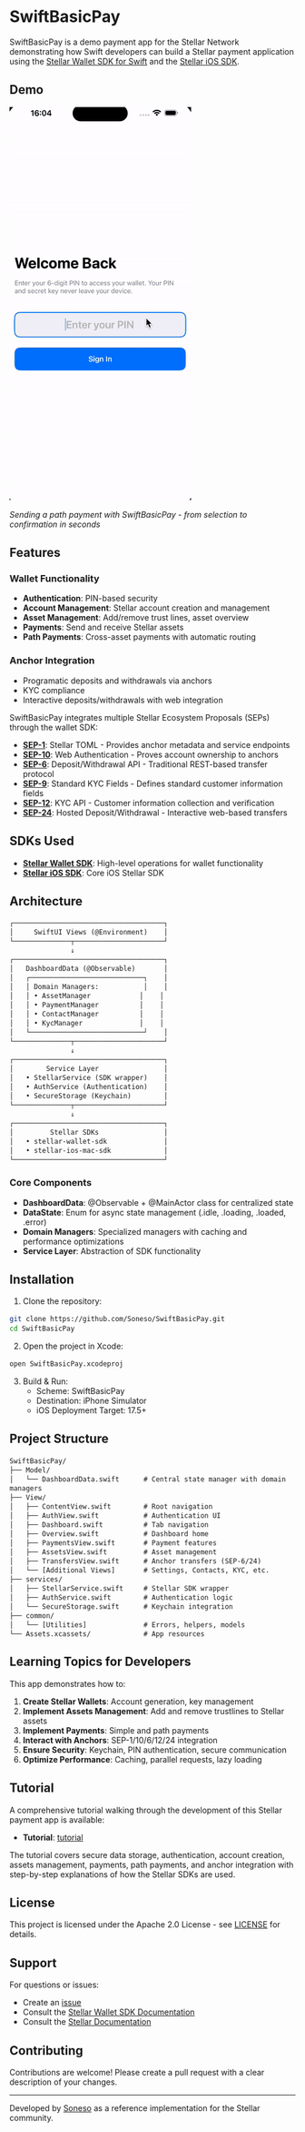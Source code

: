 # SwiftBasicPay

SwiftBasicPay is a demo payment app for the Stellar Network demonstrating how Swift developers can build a Stellar payment application using the [Stellar Wallet SDK for Swift](https://github.com/Soneso/stellar-wallet-sdk-ios) and the [Stellar iOS SDK](https://github.com/Soneso/stellar-ios-mac-sdk).


## Demo

![Path Payment Flow Demo](./tutorial/demos/animated_gifs/path_payment_demo.gif)

*Sending a path payment with SwiftBasicPay - from selection to confirmation in seconds*


## Features

### Wallet Functionality
- **Authentication**: PIN-based security
- **Account Management**: Stellar account creation and management
- **Asset Management**: Add/remove trust lines, asset overview
- **Payments**: Send and receive Stellar assets
- **Path Payments**: Cross-asset payments with automatic routing

### Anchor Integration
- Programatic deposits and withdrawals via anchors
- KYC compliance
- Interactive deposits/withdrawals with web integration

SwiftBasicPay integrates multiple Stellar Ecosystem Proposals (SEPs) through the wallet SDK:

- **[SEP-1](https://github.com/stellar/stellar-protocol/blob/master/ecosystem/sep-0001.md)**: Stellar TOML - Provides anchor metadata and service endpoints
- **[SEP-10](https://github.com/stellar/stellar-protocol/blob/master/ecosystem/sep-0010.md)**: Web Authentication - Proves account ownership to anchors
- **[SEP-6](https://github.com/stellar/stellar-protocol/blob/master/ecosystem/sep-0006.md)**: Deposit/Withdrawal API - Traditional REST-based transfer protocol
- **[SEP-9](https://github.com/stellar/stellar-protocol/blob/master/ecosystem/sep-0009.md)**: Standard KYC Fields - Defines standard customer information fields
- **[SEP-12](https://github.com/stellar/stellar-protocol/blob/master/ecosystem/sep-0012.md)**: KYC API - Customer information collection and verification
- **[SEP-24](https://github.com/stellar/stellar-protocol/blob/master/ecosystem/sep-0024.md)**: Hosted Deposit/Withdrawal - Interactive web-based transfers

## SDKs Used

- **[Stellar Wallet SDK](https://github.com/Soneso/stellar-wallet-sdk-ios)**: High-level operations for wallet functionality
- **[Stellar iOS SDK](https://github.com/Soneso/stellar-ios-mac-sdk)**: Core iOS Stellar SDK

## Architecture

```
┌─────────────────────────────────────┐
│     SwiftUI Views (@Environment)    │
└──────────────┬──────────────────────┘
               ↓
┌─────────────────────────────────────┐
│   DashboardData (@Observable)       │
│   ┌────────────────────────────┐    │
│   │ Domain Managers:           │    │
│   │ • AssetManager            │    │
│   │ • PaymentManager          │    │
│   │ • ContactManager          │    │
│   │ • KycManager              │    │
│   └────────────────────────────┘    │
└──────────────┬──────────────────────┘
               ↓
┌─────────────────────────────────────┐
│        Service Layer                │
│   • StellarService (SDK wrapper)    │
│   • AuthService (Authentication)    │
│   • SecureStorage (Keychain)        │
└──────────────┬──────────────────────┘
               ↓
┌─────────────────────────────────────┐
│         Stellar SDKs                │
│   • stellar-wallet-sdk              │
│   • stellar-ios-mac-sdk             │
└─────────────────────────────────────┘
```

### Core Components

- **DashboardData**: @Observable + @MainActor class for centralized state
- **DataState<T>**: Enum for async state management (.idle, .loading, .loaded, .error)
- **Domain Managers**: Specialized managers with caching and performance optimizations
- **Service Layer**: Abstraction of SDK functionality

## Installation

1. Clone the repository:
```bash
git clone https://github.com/Soneso/SwiftBasicPay.git
cd SwiftBasicPay
```

2. Open the project in Xcode:
```bash
open SwiftBasicPay.xcodeproj
```

3. Build & Run:
   - Scheme: SwiftBasicPay
   - Destination: iPhone Simulator
   - iOS Deployment Target: 17.5+

## Project Structure

```
SwiftBasicPay/
├── Model/
│   └── DashboardData.swift      # Central state manager with domain managers
├── View/
│   ├── ContentView.swift        # Root navigation
│   ├── AuthView.swift           # Authentication UI
│   ├── Dashboard.swift          # Tab navigation
│   ├── Overview.swift           # Dashboard home
│   ├── PaymentsView.swift       # Payment features
│   ├── AssetsView.swift         # Asset management
│   ├── TransfersView.swift      # Anchor transfers (SEP-6/24)
│   └── [Additional Views]       # Settings, Contacts, KYC, etc.
├── services/
│   ├── StellarService.swift     # Stellar SDK wrapper
│   ├── AuthService.swift        # Authentication logic
│   └── SecureStorage.swift      # Keychain integration
├── common/
│   └── [Utilities]              # Errors, helpers, models
└── Assets.xcassets/             # App resources
```

## Learning Topics for Developers

This app demonstrates how to:

1. **Create Stellar Wallets**: Account generation, key management
2. **Implement Assets Management**: Add and remove trustlines to Stellar assets
3. **Implement Payments**: Simple and path payments
4. **Interact with Anchors**: SEP-1/10/6/12/24 integration
5. **Ensure Security**: Keychain, PIN authentication, secure communication
6. **Optimize Performance**: Caching, parallel requests, lazy loading

## Tutorial

A comprehensive tutorial walking through the development of this Stellar payment app is available:

- **Tutorial**: [tutorial](https://github.com/Soneso/SwiftBasicPay/tree/main/tutorial)

The tutorial covers secure data storage, authentication, account creation, assets management, payments, path payments, and anchor integration with step-by-step explanations of how the Stellar SDKs are used.


## License

This project is licensed under the Apache 2.0 License - see [LICENSE](LICENSE) for details.

## Support

For questions or issues:
- Create an [issue](https://github.com/Soneso/SwiftBasicPay/issues)
- Consult the [Stellar Wallet SDK Documentation](https://github.com/Soneso/stellar-swift-wallet-sdk)
- Consult the [Stellar Documentation](https://developers.stellar.org)

## Contributing

Contributions are welcome! Please create a pull request with a clear description of your changes.

---

Developed by [Soneso](https://soneso.com) as a reference implementation for the Stellar community.